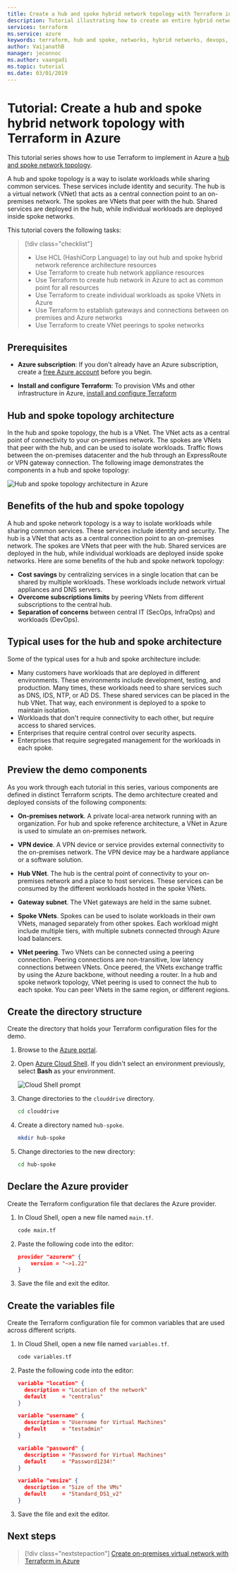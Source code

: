 ```yaml
---
title: Create a hub and spoke hybrid network topology with Terraform in Azure
description: Tutorial illustrating how to create an entire hybrid network reference architecture in Azure using Terraform
services: terraform
ms.service: azure
keywords: terraform, hub and spoke, networks, hybrid networks, devops, virtual machine, azure,  vnet peering, network virtual appliance
author: VaijanathB
manager: jeconnoc
ms.author: vaangadi
ms.topic: tutorial
ms.date: 03/01/2019
---
```


# Tutorial: Create a hub and spoke hybrid network topology with Terraform in Azure

This tutorial series shows how to use Terraform to implement in Azure a [hub and spoke network topology](/azure/architecture/reference-architectures/hybrid-networking/hub-spoke). 

A hub and spoke topology is a way to isolate workloads while sharing common services. These services include identity and security. The hub is a virtual network (VNet) that acts as a central connection point to an on-premises network. The spokes are VNets that peer with the hub. Shared services are deployed in the hub, while individual workloads are deployed inside spoke networks.

This tutorial covers the following tasks:

> [!div class="checklist"]
> * Use HCL (HashiCorp Language) to lay out hub and spoke hybrid network reference architecture resources
> * Use Terraform to create hub network appliance resources
> * Use Terraform to create hub network in Azure to act as common point 
for all resources
> * Use Terraform to create individual workloads as spoke VNets in Azure
> * Use Terraform to establish gateways and connections between on premises and Azure networks
> * Use Terraform to create VNet peerings to spoke networks

## Prerequisites

- **Azure subscription**: If you don't already have an Azure subscription, create a [free Azure account](https://azure.microsoft.com/free/?ref=microsoft.com&utm_source=microsoft.com&utm_medium=docs&utm_campaign=visualstudio) before you begin.

- **Install and configure Terraform**: To provision VMs and other infrastructure in Azure, [install and configure Terraform](/azure/virtual-machines/linux/terraform-install-configure)

## Hub and spoke topology architecture

In the hub and spoke topology, the hub is a VNet. The VNet acts as a central point of connectivity to your on-premises network. The spokes are VNets that peer with the hub, and can be used to isolate workloads. Traffic flows between the on-premises datacenter and the hub through an ExpressRoute or VPN gateway connection. The following image demonstrates the components in a hub and spoke topology:

![Hub and spoke topology architecture in Azure](./media/terraform-hub-and-spoke-tutorial-series/hub-spoke-architecture.png)

## Benefits of the hub and spoke topology

A hub and spoke network topology is a way to isolate workloads while sharing common services. These services include identity and security. The hub is a VNet that acts as a central connection point to an on-premises network. The spokes are VNets that peer with the hub. Shared services are deployed in the hub, while individual workloads are deployed inside spoke networks. Here are some benefits of the hub and spoke network topology:

- **Cost savings** by centralizing services in a single location that can be shared by multiple workloads. These workloads include network virtual appliances and DNS servers.
- **Overcome subscriptions limits** by peering VNets from different subscriptions to the central hub.
- **Separation of concerns** between central IT (SecOps, InfraOps) and workloads (DevOps).

## Typical uses for the hub and spoke architecture

Some of the typical uses for a hub and spoke architecture include:

- Many customers have workloads that are deployed in different environments. These environments include development, testing, and production. Many times, these workloads need to share services such as DNS, IDS, NTP, or AD DS. These shared services can be placed in the hub VNet. That way, each environment is deployed to a spoke to maintain isolation.
- Workloads that don't require connectivity to each other, but require access to shared services.
- Enterprises that require central control over security aspects.
- Enterprises that require segregated management for the workloads in each spoke.

## Preview the demo components

As you work through each tutorial in this series, various components are defined in distinct Terraform scripts. The demo architecture created and deployed consists of the following components:

- **On-premises network**. A private local-area network running with an organization. For hub and spoke reference architecture, a VNet in Azure is used to simulate an on-premises network.

- **VPN device**. A VPN device or service provides external connectivity to the on-premises network. The VPN device may be a hardware appliance or a software solution. 

- **Hub VNet**. The hub is the central point of connectivity to your on-premises network and a place to host services. These services can be consumed by the different workloads hosted in the spoke VNets.

- **Gateway subnet**. The VNet gateways are held in the same subnet.

- **Spoke VNets**. Spokes can be used to isolate workloads in their own VNets, managed separately from other spokes. Each workload might include multiple tiers, with multiple subnets connected through Azure load balancers. 

- **VNet peering**. Two VNets can be connected using a peering connection. Peering connections are non-transitive, low latency connections between VNets. Once peered, the VNets exchange traffic by using the Azure backbone, without needing a router. In a hub and spoke network topology, VNet peering is used to connect the hub to each spoke. You can peer VNets in the same region, or different regions.

## Create the directory structure

Create the directory that holds your Terraform configuration files for the demo.

1. Browse to the [Azure portal](https://portal.azure.com).

1. Open [Azure Cloud Shell](/azure/cloud-shell/overview). If you didn't select an environment previously, select **Bash** as your environment.

    ![Cloud Shell prompt](./media/terraform-common/azure-portal-cloud-shell-button-min.png)

1. Change directories to the `clouddrive` directory.

    ```bash
    cd clouddrive
    ```

1. Create a directory named `hub-spoke`.

    ```bash
    mkdir hub-spoke
    ```

1. Change directories to the new directory:

    ```bash
    cd hub-spoke
    ```

## Declare the Azure provider

Create the Terraform configuration file that declares the Azure provider.

1. In Cloud Shell, open a new file named `main.tf`.

    ```bash
    code main.tf
    ```

1. Paste the following code into the editor:

    ```JSON
    provider "azurerm" {
        version = "~>1.22"
    }
    ```

1. Save the file and exit the editor.

## Create the variables file

Create the Terraform configuration file for common variables that are used across different scripts.

1. In Cloud Shell, open a new file named `variables.tf`.

    ```bash
    code variables.tf
    ```

1. Paste the following code into the editor:

    ```JSON
    variable "location" {
      description = "Location of the network"
      default     = "centralus"
    }
    
    variable "username" {
      description = "Username for Virtual Machines"
      default     = "testadmin"
    }
    
    variable "password" {
      description = "Password for Virtual Machines"
      default     = "Password1234!"
    }
    
    variable "vmsize" {
      description = "Size of the VMs"
      default     = "Standard_DS1_v2"
    }
    ```

1. Save the file and exit the editor.

## Next steps

> [!div class="nextstepaction"] 
> [Create on-premises virtual network with Terraform in Azure](./terraform-hub-spoke-on-prem.md)
